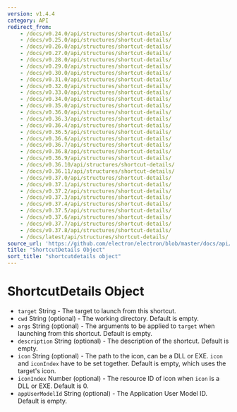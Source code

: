 ```yaml
---
version: v1.4.4
category: API
redirect_from:
    - /docs/v0.24.0/api/structures/shortcut-details/
    - /docs/v0.25.0/api/structures/shortcut-details/
    - /docs/v0.26.0/api/structures/shortcut-details/
    - /docs/v0.27.0/api/structures/shortcut-details/
    - /docs/v0.28.0/api/structures/shortcut-details/
    - /docs/v0.29.0/api/structures/shortcut-details/
    - /docs/v0.30.0/api/structures/shortcut-details/
    - /docs/v0.31.0/api/structures/shortcut-details/
    - /docs/v0.32.0/api/structures/shortcut-details/
    - /docs/v0.33.0/api/structures/shortcut-details/
    - /docs/v0.34.0/api/structures/shortcut-details/
    - /docs/v0.35.0/api/structures/shortcut-details/
    - /docs/v0.36.0/api/structures/shortcut-details/
    - /docs/v0.36.3/api/structures/shortcut-details/
    - /docs/v0.36.4/api/structures/shortcut-details/
    - /docs/v0.36.5/api/structures/shortcut-details/
    - /docs/v0.36.6/api/structures/shortcut-details/
    - /docs/v0.36.7/api/structures/shortcut-details/
    - /docs/v0.36.8/api/structures/shortcut-details/
    - /docs/v0.36.9/api/structures/shortcut-details/
    - /docs/v0.36.10/api/structures/shortcut-details/
    - /docs/v0.36.11/api/structures/shortcut-details/
    - /docs/v0.37.0/api/structures/shortcut-details/
    - /docs/v0.37.1/api/structures/shortcut-details/
    - /docs/v0.37.2/api/structures/shortcut-details/
    - /docs/v0.37.3/api/structures/shortcut-details/
    - /docs/v0.37.4/api/structures/shortcut-details/
    - /docs/v0.37.5/api/structures/shortcut-details/
    - /docs/v0.37.6/api/structures/shortcut-details/
    - /docs/v0.37.7/api/structures/shortcut-details/
    - /docs/v0.37.8/api/structures/shortcut-details/
    - /docs/latest/api/structures/shortcut-details/
source_url: 'https://github.com/electron/electron/blob/master/docs/api/structures/shortcut-details.md'
title: "ShortcutDetails Object"
sort_title: "shortcutdetails object"
---
```


# ShortcutDetails Object

* `target` String - The target to launch from this shortcut.
* `cwd` String (optional) - The working directory. Default is empty.
* `args` String (optional) - The arguments to be applied to `target` when
launching from this shortcut. Default is empty.
* `description` String (optional) - The description of the shortcut. Default
is empty.
* `icon` String (optional) - The path to the icon, can be a DLL or EXE. `icon`
and `iconIndex` have to be set together. Default is empty, which uses the
target's icon.
* `iconIndex` Number (optional) - The resource ID of icon when `icon` is a
DLL or EXE. Default is 0.
* `appUserModelId` String (optional) - The Application User Model ID. Default
is empty.
